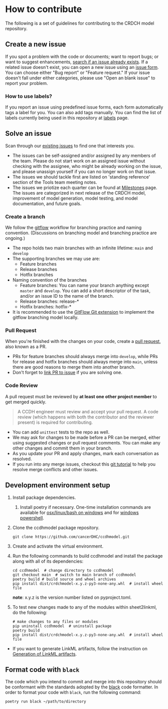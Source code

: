 # How to contribute

The following is a set of guidelines for contributing to the CRDCH model repository.

## Create a new issue

If you spot a problem with the code or documents; want to report bugs; or want to suggest enhancements, [search if an issue already exists](https://docs.github.com/en/github/searching-for-information-on-github/searching-on-github/searching-issues-and-pull-requests#search-by-the-title-body-or-comments). If a related issue doesn't exist, you can open a new issue using an [issue form](https://github.com/cancerDHC/ccdhmodel/issues/new/choose). You can choose either "Bug report" or "Feature request." If your issue doesn't fall under either categories, please use "Open an blank issue" to report your problem.

### How to use labels?

If you report an issue using predefined issue forms, each form automatically tags a label for you. You can also add tags manually. You can find the list of labels currently being used in this repository at [labels](https://github.com/cancerDHC/ccdhmodel/labels) page.

## Solve an issue

Scan through our [existing issues](https://github.com/cancerDHC/ccdhmodel/issues) to find one that interests you.

* The issues can be self-assigned and/or assigned by any members of the team. Please do not start work on an assigned issue without checking with the assignee, who might be already working on the issue, and please unassign yourself if you can no longer work on that issue.
* The issues we should tackle first are listed on 'standing reference' section of the Tools team meeting notes.
* The issues we priotize each quarter can be found at [Milestones](https://github.com/cancerDHC/ccdhmodel/milestones) page. The issues are categorized in next release of the CRDCH model, improvement of model generation, model testing, and model documentation, and future goals.

### Create a branch

We follow the [gitflow](https://nvie.com/posts/a-successful-git-branching-model/) workflow for branching practice and naming convention.
(Discussions on branching model and branching practice are ongoing.)

* The repo holds two main branches with an infinite lifetime: `main` and `develop`
* The supporting branches we may use are:
  * Feature branches
  * Release branches
  * Hotfix branches
* Naming convention of the branches
  * Feature branches: You can name your branch anything except `master` and `develop`. You can add a short descriptor of the task, and/or an issue ID to the name of the branch.
  * Release branches: release-*
  * Hotfix branches: hotfix-*
* It is recommended to use the [GitFlow Git extension](https://github.com/nvie/gitflow) to implement the gitflow branching model locally.

### Pull Request

When you're finished with the changes on your code, create a [pull request](https://docs.github.com/en/github/collaborating-with-pull-requests/proposing-changes-to-your-work-with-pull-requests/about-pull-requests), also known as a PR.

* PRs for feature branches should always merge into `develop`, while PRs for release and hotfix branches should always merge into `main`, unless there are good reasons to merge them into another branch.
* Don't forget to [link PR to issue](https://docs.github.com/en/issues/tracking-your-work-with-issues/linking-a-pull-request-to-an-issue) if you are solving one.

### Code Review

A pull request must be reviewed by **at least one other project member** to get merged quickly.

> A CCDH engineer must review and accept your pull request. A code review (which happens with both the contributor and the reviewer present) is required for contributing.

* You can add `unittest` tests to the repo as well.
* We may ask for changes to be made before a PR can be merged, either using suggested changes or pull request comments. You can make any other changes and commit them in your branch.
* As you update your PR and apply changes, mark each conversation as resolved.
* If you run into any merge issues, checkout this [git tutorial](https://lab.github.com/githubtraining/managing-merge-conflicts) to help you resolve merge conflicts and other issues.

## Development environment setup

1. Install package dependencies.
   1. Install poetry if necessary. One-time installation commands are available for [osx/linux/bash on windows](https://github.com/python-poetry/poetry#osx--linux--bashonwindows-install-instructions) and for [windows powershell](https://github.com/python-poetry/poetry#windows-powershell-install-instructions).
2. Clone the ccdhmodel package repository.

    ```shell
    git clone https://github.com/cancerDHC/ccdhmodel.git
    ```

3. Create and activate the virtual environment.
4. Run the following commands to build ccdhmodel and install the package along with all of its dependencies:

    ```shell
    cd ccdhmodel  # change directory to ccdhmodel
    git checkout main  # switch to main branch of ccdhmodel
    poetry build # build source and wheel archives
    pip install dist/crdchmodel-x.y.z-py3-none-any.whl  # install wheel file
    ```

    **note**: x.y.z is the version number listed on pyproject.toml.

5. To test new changes made to any of the modules within sheet2linkml, do the following:

    ```shell
    # make changes to any files or modules
    pip uninstall ccdhmodel  # uninstall package
    poetry build
    pip install dist/crdchmodel-x.y.z-py3-none-any.whl  # install wheel file
    ```

* If you want to generate LinkML artifacts, follow the instruction on [Generation of LinkML artifacts](https://github.com/cancerDHC/ccdhmodel#generation-of-linkml-artifacts).

## Format code with `black`

The code which you intend to commit and merge into this repository should be conformant with the standards adopted by the [black](https://black.readthedocs.io/en/stable/index.html) code formatter. In order to format your code with `black`, run the following command:

```shell
poetry run black ~/path/to/directory
```
